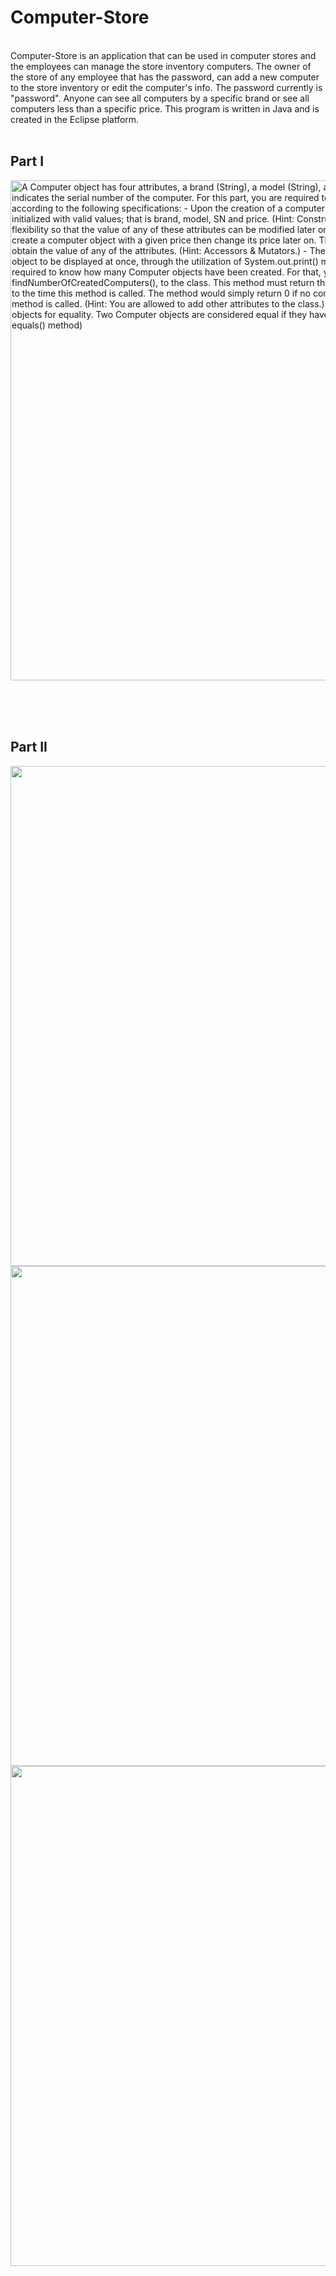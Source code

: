 # Computer-Store
<br>
Computer-Store is an application that can be used in computer stores and the employees can manage the store inventory computers. The owner of the store of any employee that has the password, can add a new computer to the store inventory or edit the computer's info. The password currently is "password". Anyone can see all computers by a specific brand or see all computers less than a specific price. This program is written in Java and is created in the Eclipse platform.
<br><br>
<h2>Part I</h2>
<img src="https://user-images.githubusercontent.com/75180223/110267268-6fef4480-7f8d-11eb-9a3c-ceca302f5104.png" width="800" title="A Computer object has four attributes, a brand (String), a model (String), an SN (long), and a
price (double). SN indicates the serial number of the computer.
For this part, you are required to design and implement the Computer class according to the
following specifications:
- Upon the creation of a computer object, the object must immediately be initialized with
valid values; that is brand, model, SN and price. (Hint: Constructors.)
- The design should allow enough flexibility so that the value of any of these attributes can
be modified later on. For example, it should be possible to create a computer object with a
given price then change its price later on. The design should also allow the user to
obtain the value of any of the attributes. (Hint: Accessors & Mutators.)
- The design should allow all information of an object to be displayed at once, through the
utilization of System.out.print() method. (Hint: toString() method)
- It is required to know how many Computer objects have been created. For that, you need
to add a method, called findNumberOfCreatedComputers(), to the class. This method
must return the number of created Computer objects prior to the time this method is
called. The method would simply return 0 if no computers have been created by the time
the method is called. (Hint: You are allowed to add other attributes to the class.)
- It is required to compare two Computer objects for equality. Two Computer objects are
considered equal if they have the same brand, model and price. (Hint: equals() method)">

<br><br><br>
<h2>Part II</h2>

<img src="https://user-images.githubusercontent.com/75180223/110267387-b17fef80-7f8d-11eb-8fad-d9f16d5a4810.png" width="800" title="">

<img src="https://user-images.githubusercontent.com/75180223/110267409-bf357500-7f8d-11eb-9c7a-2da56ea70a7d.png" width="800" title="">

<img src="https://user-images.githubusercontent.com/75180223/110267426-c52b5600-7f8d-11eb-8031-a2169746e719.png" width="800" title="">
